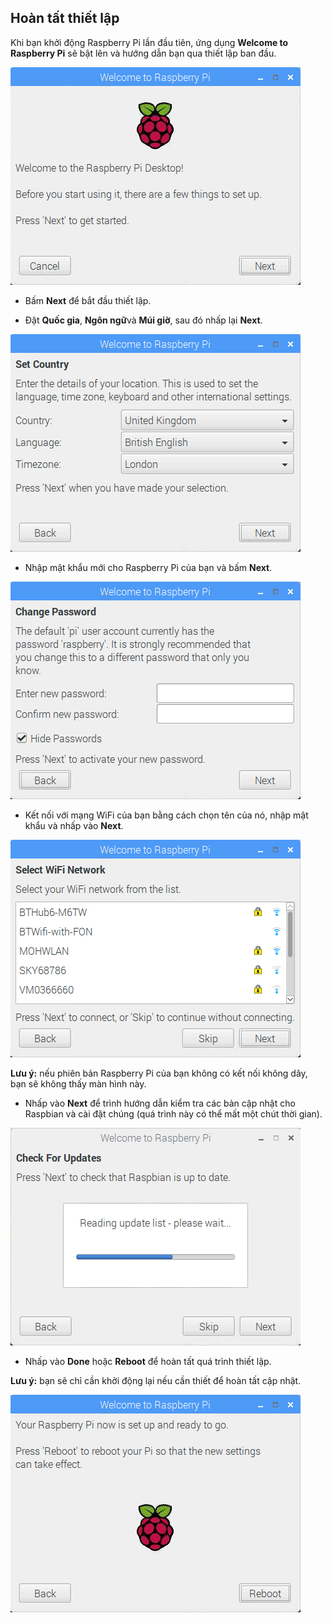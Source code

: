 ## Hoàn tất thiết lập

Khi bạn khởi động Raspberry Pi lần đầu tiên, ứng dụng **Welcome to Raspberry Pi** sẽ bật lên và hướng dẫn bạn qua thiết lập ban đầu.

![pi wizard](images/piwiz.gif)

+ Bấm **Next** để bắt đầu thiết lập.

+ Đặt **Quốc gia**, **Ngôn ngữ**và **Múi giờ**, sau đó nhấp lại **Next**.

![pi wizard country](images/piwiz2.PNG)

+ Nhập mật khẩu mới cho Raspberry Pi của bạn và bấm **Next**.

![pi wizard password](images/piwiz3.PNG)

+ Kết nối với mạng WiFi của bạn bằng cách chọn tên của nó, nhập mật khẩu và nhấp vào **Next**.

![pi wizard wifi](images/piwiz4.PNG)

**Lưu ý:** nếu phiên bản Raspberry Pi của bạn không có kết nối không dây, bạn sẽ không thấy màn hình này.

+ Nhấp vào **Next** để trình hướng dẫn kiểm tra các bản cập nhật cho Raspbian và cài đặt chúng (quá trình này có thể mất một chút thời gian).

![pi wizard updating](images/piwiz6.PNG)

+ Nhấp vào **Done** hoặc **Reboot** để hoàn tất quá trình thiết lập.

**Lưu ý:** bạn sẽ chỉ cần khởi động lại nếu cần thiết để hoàn tất cập nhật.

![pi wizard complete](images/piwiz7.PNG)